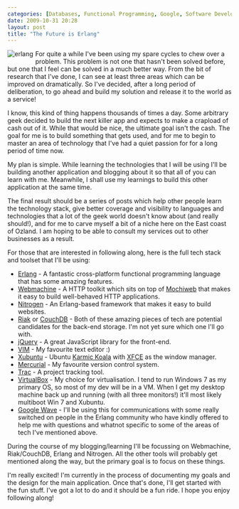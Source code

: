 ```yaml
---
categories: [Databases, Functional Programming, Google, Software Development, Technology, Mercurial, Erlang, Webmachine]
date: 2009-10-31 20:28
layout: post
title: "The Future is Erlang"
---
```

<img src="/uploads/2009/10/erlang.png" alt="erlang" title="erlang" style="float:left;margin-right:5px;margin-bottom:5px;" />For quite a while I've been using my spare cycles to chew over a problem. This problem is not one that hasn't been solved before, but one that I feel can be solved in a much better way. From the bit of research that I've done, I can see at least three areas which can be improved on dramatically. So I've decided, after a long period of deliberation, to go ahead and build my solution and release it to the world as a service!

I know, this kind of thing happens thousands of times a day. Some arbitrary geek decided to build the next killer app and expects to make a crapload of cash out of it. While that would be nice, the ultimate goal isn't the cash. The goal for me is to build something that gets used, and for me to begin to master an area of technology that I've had a quiet passion for for a long period of time now.

My plan is simple. While learning the technologies that I will be using I'll be building another application and blogging about it so that all of you can learn with me. Meanwhile, I shall use my learnings to build this other application at the same time.

The final result should be a series of posts which help other people learn the technology stack, give better coverage and visibility to languages and technologies that a lot of the geek world doesn't know about (and really should!), and for me to carve myself a bit of a niche here on the East coast of Ozland. I am hoping to be able to consult my services out to other businesses as a result.

For those that are interested in following along, here is the full tech stack and toolset that I'll be using:

<ul>
<li><a href="http://erlang.org/" title="Erlang">Erlang</a> - A fantastic cross-platform functional programming language that has some amazing features.</li>
<li><a href="http://bitbucket.org/justin/webmachine/" title="Webmachine HTTP toolkit">Webmachine</a> - A HTTP toolkit which sits on top of <a href="http://code.google.com/p/mochiweb/" title="Mochiweb">Mochiweb</a> that makes it easy to build well-behaved HTTP applications.</li>
<li><a href="http://nitrogenproject.com/" title="Nitrogen Framework">Nitrogen</a> - An Erlang-based framework that makes it easy to build websites.</li>
<li><a href="http://riak.basho.com/" title="Riak">Riak</a> or <a href="http://couchdb.apache.org/" title="CouchDB">CouchDB</a> - Both of these amazing pieces of tech are potential candidates for the back-end storage. I'm not yet sure which one I'll go with.</li>
<li><a href="http://jquery.com/" title="jQuery">jQuery</a> - A great JavaScript library for the front-end.</li>
<li><a href="http://vim.org/" title="VIM text editor">VIM</a> - My favourite text editor :)</li>
<li><a href="http://www.xubuntu.org/" title="Xubuntu">Xubuntu</a> - Ubuntu <a href="http://ubuntu.com/" title="Ubuntu 9.10">Karmic Koala</a> with <a href="http://www.xfce.org/" title="XFCE">XFCE</a> as the window manager.</li>
<li><a href="http://mercurial-scm.org/" title="Mercurial SCM">Mercurial</a> - My favourite version control system.</li>
<li><a href="http://trac.edgewall.org/" title="The Trac Project">Trac</a> - A project tracking tool.</li>
<li><a href="http://www.virtualbox.org/" title="VirtualBox">VirtualBox</a> - My choice for virtualisation. I tend to run Windows 7 as my primary OS, so most of my dev will be in a VM. When I get my desktop machine back up and running (with all three monitors!) it'll most likely multiboot Win 7 and Xubuntu.
<li><a href="http://wave.google.com/" title="Google Wave">Google Wave</a> - I'll be using this for communications with some really switched on people in the Erlang community who have kindly offered to help me with questions and whatnot specific to some of the areas of tech I've mentioned above.</li>
</ul>

During the course of my blogging/learning I'll be focussing on Webmachine, Riak/CouchDB, Erlang and Nitrogen. All the other tools will probably get mentioned along the way, but the primary goal is to focus on these things.

I'm really excited! I'm currently in the process of documenting my goals and the design for the main application. Once that's done, I'll get started with the fun stuff. I've got a lot to do and it should be a fun ride. I hope you enjoy following along!
